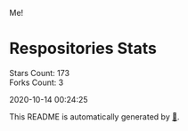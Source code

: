 Me!

# Respositories Stats
Stars Count: 173  
Forks Count: 3

2020-10-14 00:24:25  

This README is automatically generated by [🐰](https://github.com/rnitta/rnitta).
